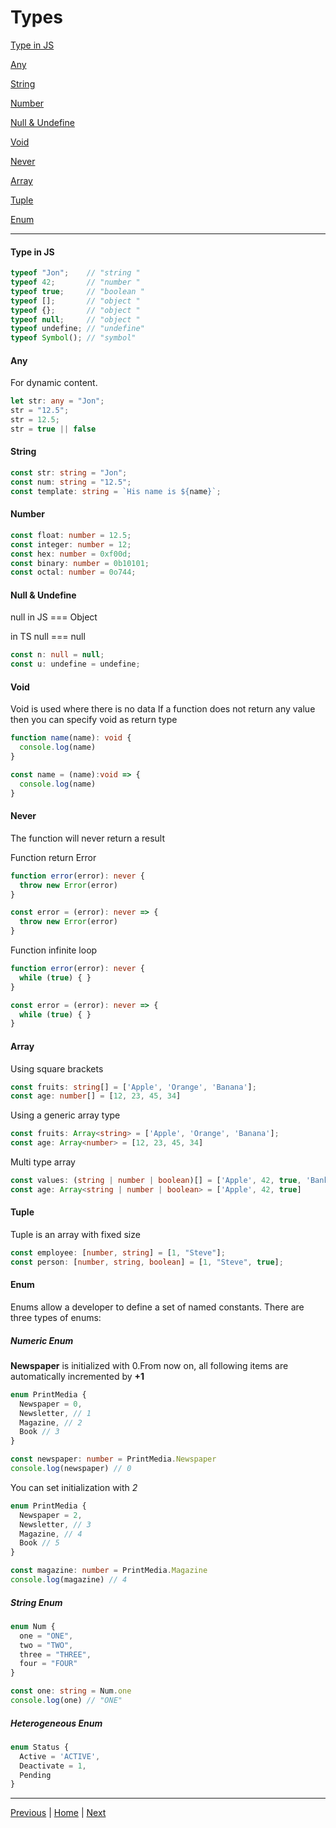 # Types

[Type in JS](#type-in-js)

[Any](#any)

[String](#string)

[Number](#number)

[Null & Undefine](#null--undefine)

[Void](#void)

[Never](#never)

[Array](#array)

[Tuple](#tuple)

[Enum](#enum)


---
#### Type in JS

```javascript
typeof "Jon";    // "string "
typeof 42;       // "number "
typeof true;     // "boolean "
typeof [];       // "object "
typeof {};       // "object "
typeof null;     // "object "
typeof undefine; // "undefine"
typeof Symbol(); // "symbol"

```

#### Any
For dynamic content.

```typescript
let str: any = "Jon";
str = "12.5";
str = 12.5;
str = true || false
```

#### String

```typescript
const str: string = "Jon";
const num: string = "12.5";
const template: string = `His name is ${name}`;
```

#### Number

```typescript
const float: number = 12.5;
const integer: number = 12;
const hex: number = 0xf00d;
const binary: number = 0b10101;
const octal: number = 0o744;

```

#### Null & Undefine

null in JS === Object

in TS null === null
```typescript
const n: null = null;
const u: undefine = undefine;
```

#### Void

Void is used where there is no data
If a function does not return any value then you can specify void as return type
```typescript
function name(name): void {
  console.log(name)
}

const name = (name):void => {
  console.log(name)
}
```

#### Never

The function will never return a result

Function return Error
```typescript
function error(error): never {
  throw new Error(error)
}

const error = (error): never => {
  throw new Error(error)
}
```

Function infinite loop
```typescript
function error(error): never {
  while (true) { }
}

const error = (error): never => {
  while (true) { }
}
```

#### Array

Using square brackets
```typescript
const fruits: string[] = ['Apple', 'Orange', 'Banana'];
const age: number[] = [12, 23, 45, 34]
```

Using a generic array type
```typescript
const fruits: Array<string> = ['Apple', 'Orange', 'Banana'];
const age: Array<number> = [12, 23, 45, 34]
```

Multi type array
```typescript
const values: (string | number | boolean)[] = ['Apple', 42, true, 'Bank', 12];
const age: Array<string | number | boolean> = ['Apple', 42, true]
```

#### Tuple

Tuple is an array with fixed size
```typescript
const employee: [number, string] = [1, "Steve"];
const person: [number, string, boolean] = [1, "Steve", true];

```

#### Enum

Enums allow a developer to define a set of named constants. 
There are three types of enums:

##### Numeric Enum  
**Newspaper** is initialized with 0.From now on, all following items are automatically incremented by **+1**
```typescript
enum PrintMedia {
  Newspaper = 0,
  Newsletter, // 1
  Magazine, // 2
  Book // 3
}

const newspaper: number = PrintMedia.Newspaper
console.log(newspaper) // 0
```

You can set initialization with *2*
```typescript
enum PrintMedia {
  Newspaper = 2,
  Newsletter, // 3
  Magazine, // 4
  Book // 5
}

const magazine: number = PrintMedia.Magazine
console.log(magazine) // 4
```

##### String Enum
```typescript
enum Num {
  one = "ONE",
  two = "TWO",
  three = "THREE",
  four = "FOUR"
}

const one: string = Num.one
console.log(one) // "ONE"
```

##### Heterogeneous Enum
```typescript
enum Status { 
  Active = 'ACTIVE', 
  Deactivate = 1, 
  Pending
}
```

---


[Previous](./../1_started/README.md) | [Home](./../README.md) | [Next](./../3_functions/README.md)


